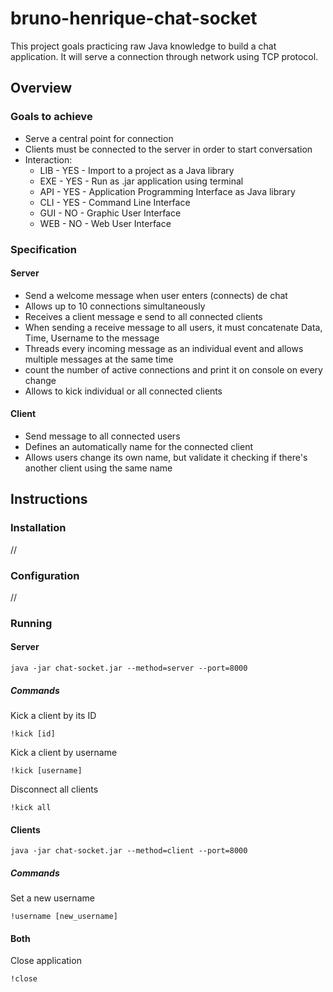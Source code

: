 # bruno-henrique-chat-socket
This project goals practicing raw Java knowledge to build a 
chat application. It will serve a connection through network 
using TCP protocol.

## Overview

### Goals to achieve
* Serve a central point for connection
* Clients must be connected to the server in order to start conversation
* Interaction:
    * LIB - YES - Import to a project as a Java library
    * EXE - YES - Run as .jar application using terminal
    * API - YES - Application Programming Interface as Java library
    * CLI - YES - Command Line Interface
    * GUI - NO  - Graphic User Interface
    * WEB - NO  - Web User Interface

### Specification
#### Server
* Send a welcome message when user enters (connects) de chat
* Allows up to 10 connections simultaneously
* Receives a client message e send to all connected clients
* When sending a receive message to all users, it must concatenate
Data, Time, Username to the message
* Threads every incoming message as an individual event and allows
 multiple messages at the same time
* count the number of active connections and print it on console
on every change
* Allows to kick individual or all connected clients

#### Client
* Send message to all connected users
* Defines an automatically name for the connected client
* Allows users change its own name, but validate it checking 
if there's another client using the same name

## Instructions
### Installation
//

### Configuration
//

### Running
#### Server
```
java -jar chat-socket.jar --method=server --port=8000
```

##### Commands
Kick a client by its ID
```
!kick [id]
```

Kick a client by username
```
!kick [username]
```

Disconnect all clients
```
!kick all
```

#### Clients
```
java -jar chat-socket.jar --method=client --port=8000
```

##### Commands
Set a new username
```
!username [new_username]
```

#### Both
Close application
```
!close
```
